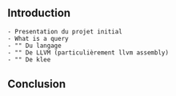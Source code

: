 ## Introduction 
    - Presentation du projet initial 
    - What is a query
    - "" Du langage
    - "" De LLVM (particulièrement llvm assembly)
    - "" De klee


## Conclusion